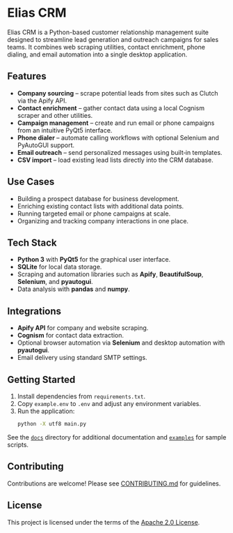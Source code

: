 # Elias CRM

Elias CRM is a Python-based customer relationship management suite designed to streamline lead generation and outreach campaigns for sales teams. It combines web scraping utilities, contact enrichment, phone dialing, and email automation into a single desktop application.

## Features

- **Company sourcing** &ndash; scrape potential leads from sites such as Clutch via the Apify API.
- **Contact enrichment** &ndash; gather contact data using a local Cognism scraper and other utilities.
- **Campaign management** &ndash; create and run email or phone campaigns from an intuitive PyQt5 interface.
- **Phone dialer** &ndash; automate calling workflows with optional Selenium and PyAutoGUI support.
- **Email outreach** &ndash; send personalized messages using built‑in templates.
- **CSV import** &ndash; load existing lead lists directly into the CRM database.

## Use Cases

- Building a prospect database for business development.
- Enriching existing contact lists with additional data points.
- Running targeted email or phone campaigns at scale.
- Organizing and tracking company interactions in one place.

## Tech Stack

- **Python 3** with **PyQt5** for the graphical user interface.
- **SQLite** for local data storage.
- Scraping and automation libraries such as **Apify**, **BeautifulSoup**, **Selenium**, and **pyautogui**.
- Data analysis with **pandas** and **numpy**.

## Integrations

- **Apify API** for company and website scraping.
- **Cognism** for contact data extraction.
- Optional browser automation via **Selenium** and desktop automation with **pyautogui**.
- Email delivery using standard SMTP settings.

## Getting Started

1. Install dependencies from `requirements.txt`.
2. Copy `example.env` to `.env` and adjust any environment variables.
3. Run the application:
   ```bash
   python -X utf8 main.py
   ```

See the [`docs`](docs/) directory for additional documentation and [`examples`](examples/) for sample scripts.

## Contributing

Contributions are welcome! Please see [CONTRIBUTING.md](CONTRIBUTING.md) for guidelines.

## License

This project is licensed under the terms of the [Apache 2.0 License](LICENSE).
